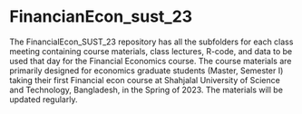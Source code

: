 # FinancianEcon_sust_23
The FinancialEcon_SUST_23 repository has all the subfolders for each class meeting containing course materials, class lectures, R-code, and data to be used that day for the Financial Economics course. The course materials are primarily designed for economics graduate students (Master, Semester I) taking their first Financial econ course at Shahjalal University of Science and Technology, Bangladesh, in the Spring of 2023. The materials will be updated regularly. 
